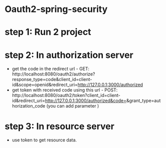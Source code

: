 # Oauth2-spring-security
# step 1: Run 2 project
# step 2: In authorization server
 - get the code in the redirect url - GET: http://localhost:8080/oauth2/authorize?response_type=code&client_id=client-id&scope=openid&redirect_uri=http://127.0.0.1:3000/authorized
 - get token with received code using this url - POST: http://localhost:8080/oauth2/token?client_id=client-id&redirect_uri=http://127.0.0.1:3000/authorized&code=<your-code>&grant_type=authorization_code (you can add parameter <code-challenge>)
# step 3: In resource server
 - use token to get resource data.
